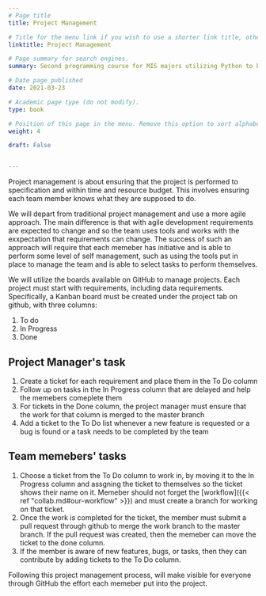```yaml
---
# Page title
title: Project Management

# Title for the menu link if you wish to use a shorter link title, otherwise remove this option.
linktitle: Project Management

# Page summary for search engines.
summary: Second programming course for MIS majors utilizing Python to build data-driven business applications.

# Date page published
date: 2021-03-23

# Academic page type (do not modify).
type: book

# Position of this page in the menu. Remove this option to sort alphabetically.
weight: 4

draft: False


---
```


Project management is about ensuring that the project is performed to specification and within time and resource budget. This involves ensuring each team member knows what they are supposed to do.

We will depart from traditional project management and use a more agile approach. The main difference is that with agile development requirements are expected to change and so the team uses tools and works with the exxpectation that requirements can change. The success of such an approach will require that each memeber has initiative and is able to perform some level of self management, such as using the tools put in place to manage the team and is able to select tasks to perform themselves.

We will utilize the boards available on GitHub to manage projects. Each project must start with requirements, including data requirements. Specifically, a Kanban board must be created under the project tab on github, with three columns:
1. To do
2. In Progress
3. Done

## Project Manager's task
1. Create a ticket for each requirement and place them in the To Do column
2. Follow up on tasks in the In Progress column that are delayed and help the memebers comeplete them
3. For tickets in the Done column, the project manager must ensure that the work for that column is merged to the master branch
4. Add a ticket to the To Do list whenever a new feature is requested or a bug is found or a task needs to be completed by the team

## Team memebers' tasks
1. Choose a ticket from the To Do column to work in, by moving it to the In Progress column and assgning the ticket to themselves so the ticket shows their name on it. Memeber should not forget the [workflow]({{< ref "collab.md#our-workflow" >}}) and must create a branch for working on that ticket.
2. Once the work is completed for the ticket, the member must submit a pull request through github to merge the work branch to the master branch. If the pull request was created, then the memeber can move the ticket to the done column.
3. If the member is aware of new features, bugs, or tasks, then they can contribute by adding tickets to the To Do column.

Following this project management process, will make visible for everyone through GitHub the effort each memeber put into the project.
